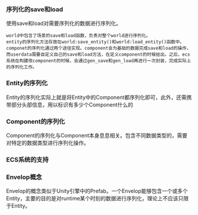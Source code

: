 ### **序列化的save和load**
使用save和load对需要序列化的数据进行序列化。
> 
    world中包含了场景的save和load函数，负责对整个world进行序列化。
    entity的序列化方法存放在world:save_entity()和world:load_entity()函数中。
    componet的序列化通过两个途径实现。component会为基础的数据完成save和load的操作，而userdata需要自定义自己的save和load方法，在定义component的时候给出。之后，ecs系统在构建改component的时候，会通过gen_save和gen_load再进行一次封装，完成实际上的序列化工作。


### **Entity的序列化**
Entity的序列化实际上就是将Entity中的Component都序列化即可，此外，还需携带部分头部信息，用以标识有多少个Component什么的

### **Component的序列化**
Component的序列化与Component本身息息相关。包含不同数据类型的，需要对特定的数据类型进行序列化操作。

### **ECS系统的支持**

### **Envelop概念**
Envelop的概念类似于Unity引擎中的Prefab。一个Envelop能够包含一个或多个Entity，主要的目的是对runtime某个时刻的数据进行序列化，理论上不应该只限于Entity。

